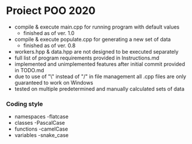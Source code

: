 # Proiect POO 2020
* compile & execute main.cpp for running program with default values
    * finished as of ver. 1.0
* compile & execute populate.cpp for generating a new set of data
    * finished as of ver. 0.8
* workers.hpp & data.hpp are not designed to be executed separately
* full list of program requirements provided in Instructions.md
* implemented and unimplemented features after initial commit provided in TODO.md
* due to use of "\\" instead of "/" in file management all .cpp files are only guaranteed to work on Windows
* tested on multiple predetermined and manually calculated sets of data

### Coding style
* namespaces    -flatcase
* classes       -PascalCase
* functions     -camelCase
* variables     -snake_case

